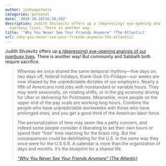 ```yaml
---
author: joshuapsteele
categories: personal
date: '2019-10-16T16:38:20Z'
description: Judith Shulevitz offers up a (depressing) eye-opening analysis of our
  overbusy lives. There is another way.
title: '"Why You Never See Your Friends Anymore" (The Atlantic)'
url: /why-you-never-see-your-friends-anymore-the-atlantic/
---
```


Judith Shulevitz offers up [a (depressing) eye-opening analysis of our overbusy lives](https://www.theatlantic.com/magazine/archive/2019/11/why-dont-i-see-you-anymore/598336/). There is another way! But community and Sabbath both require sacrifice.

> Whereas we once shared the same temporal rhythms—five days on, two days off, federal holidays, thank-God-it’s-Fridays—our weeks are now shaped by the unpredictable dictates of our employers. Nearly a fifth of Americans hold jobs with nonstandard or variable hours. They may work seasonally, on rotating shifts, or in the gig economy driving for Uber or delivering for Postmates. Meanwhile, more people on the upper end of the pay scale are working long hours. Combine the people who have unpredictable workweeks with those who have prolonged ones, and you get a good third of the American labor force.
> 
> The personalization of time may seem like a petty concern, and indeed some people consider it liberating to set their own hours or spend their “free” time reaching for the brass ring. But the consequences could be debilitating for the U.S. in the same way they once were for the U.S.S.R. A calendar is more than the organization of days and months. It’s the blueprint for a shared life.
> 
> <cite>[“Why You Never See Your Friends Anymore” (The Atlantic)](https://www.theatlantic.com/magazine/archive/2019/11/why-dont-i-see-you-anymore/598336/)</cite>
